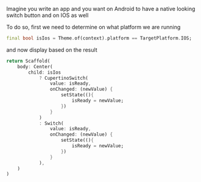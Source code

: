 Imagine you write an app and you want on Android to have a native looking switch button and on IOS as well

To do so, first we need to determine on what platform we are running
```dart
final bool isIos = Theme.of(context).platform == TargetPlatform.IOS;
```

and now display based on the result

```dart
return Scaffold(
    body: Center(
        child: isIos
            ? CupertinoSwitch(
                value: isReady,
                onChanged: (newValue) {
                    setState((){
                        isReady = newValue;
                    })
                }
            )
            : Switch(
                value: isReady,
                onChanged: (newValue) {
                    setState((){
                        isReady = newValue;
                    })
                }
            ),
    )
)
```

